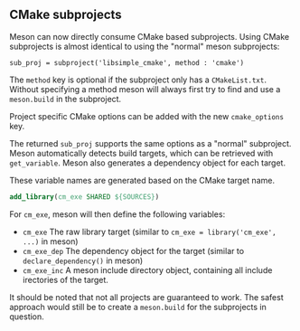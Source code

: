 ## CMake subprojects

Meson can now directly consume CMake based subprojects. Using CMake
subprojects is almost identical to using the "normal" meson subprojects:

```meson
sub_proj = subproject('libsimple_cmake', method : 'cmake')
```

The `method` key is optional if the subproject only has a `CMakeList.txt`.
Without specifying a method meson will always first try to find and use a
`meson.build` in the subproject.

Project specific CMake options can be added with the new `cmake_options` key.

The returned `sub_proj` supports the same options as a "normal" subproject.
Meson automatically detects build targets, which can be retrieved with
`get_variable`. Meson also generates a dependency object for each target.

These variable names are generated based on the CMake target name.

```cmake
add_library(cm_exe SHARED ${SOURCES})
```

For `cm_exe`, meson will then define the following variables:

- `cm_exe` The raw library target (similar to `cm_exe = library('cm_exe', ...)` in meson)
- `cm_exe_dep` The dependency object for the target (similar to `declare_dependency()` in meson)
- `cm_exe_inc` A meson include directory object, containing all include irectories of the target.

It should be noted that not all projects are guaranteed to work. The
safest approach would still be to create a `meson.build` for the
subprojects in question.
